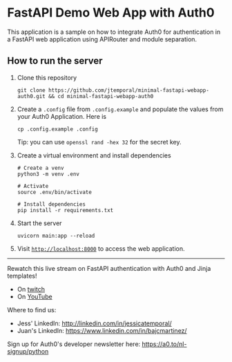 # FastAPI Demo Web App with Auth0

This application is a sample on how to integrate Auth0 for authentication in a FastAPI web application using APIRouter and module separation.

## How to run the server

1. Clone this repository
   ```
   git clone https://github.com/jtemporal/minimal-fastapi-webapp-auth0.git && cd minimal-fastapi-webapp-auth0
   ```

2. Create a `.config` file from `.config.example` and populate the values from your Auth0 Application. Here is 
   ```
   cp .config.example .config
   ```
   Tip: you can use `openssl rand -hex 32` for the secret key.

3. Create a virtual environment and install dependencies
   
   ```
   # Create a venv
   python3 -m venv .env 
   
   # Activate
   source .env/bin/activate
   
   # Install dependencies
   pip install -r requirements.txt
   ```

4. Start the server

   ```
   uvicorn main:app --reload
   ```
   
5. Visit [`http://localhost:8000`](http://localhost:8000) to access the web application.

----

Rewatch this live stream on FastAPI authentication with Auth0 and Jinja templates!

- On [twitch](https://www.twitch.tv/videos/1990681238)
- On [YouTube](https://www.youtube.com/watch?v=BMLaMdob3Cs)

Where to find us: 
* Jess' LinkedIn: http://linkedin.com/in/jessicatemporal/
* Juan's LinkedIn: https://www.linkedin.com/in/bajcmartinez/

Sign up for Auth0's developer newsletter here: https://a0.to/nl-signup/python